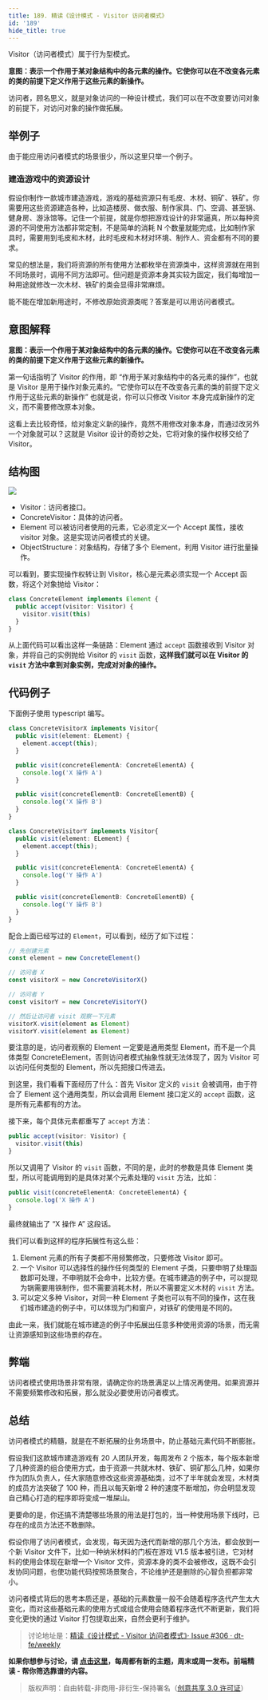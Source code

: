 ```yaml
---
title: 189. 精读《设计模式 - Visitor 访问者模式》
id: '189'
hide_title: true
---
```


Visitor（访问者模式）属于行为型模式。

**意图：表示一个作用于某对象结构中的各元素的操作。它使你可以在不改变各元素的类的前提下定义作用于这些元素的新操作。**

访问者，顾名思义，就是对象访问的一种设计模式，我们可以在不改变要访问对象的前提下，对访问对象的操作做拓展。

## 举例子

由于能应用访问者模式的场景很少，所以这里只举一个例子。

### 建造游戏中的资源设计

假设你制作一款城市建造游戏，游戏的基础资源只有毛皮、木材、铜矿、铁矿。你需要用这些资源建造各种，比如造楼房、做衣服、制作家具、门、空调、甚至锅、健身房、游泳馆等。记住一个前提，就是你想把游戏设计的非常逼真，所以每种资源的不同使用方法都非常定制，不是简单的消耗 N 个数量就能完成，比如制作家具时，需要用到毛皮和木材，此时毛皮和木材对环境、制作人、资金都有不同的要求。

常见的想法是，我们将资源的所有使用方法都枚举在资源类中，这样资源就在用到不同场景时，调用不同方法即可。但问题是资源本身其实较为固定，我们每增加一种用途就修改一次木材、铁矿的类会显得非常麻烦。

能不能在增加新用途时，不修改原始资源类呢？答案是可以用访问者模式。

## 意图解释

**意图：表示一个作用于某对象结构中的各元素的操作。它使你可以在不改变各元素的类的前提下定义作用于这些元素的新操作。**

第一句话指明了 Visitor 的作用，即 “作用于某对象结构中的各元素的操作”，也就是 Visitor 是用于操作对象元素的。“它使你可以在不改变各元素的类的前提下定义作用于这些元素的新操作” 也就是说，你可以只修改 Visitor 本身完成新操作的定义，而不需要修改原本对象。

这看上去比较奇怪，给对象定义新的操作，竟然不用修改对象本身，而通过改另外一个对象就可以？这就是 Visitor 设计的奇妙之处，它将对象的操作权移交给了 Visitor。

## 结构图

![](https://cdn.jsdelivr.net/gh/ViktorWong/imgbed/img/20210412104216.png)

- Visitor：访问者接口。
- ConcreteVisitor：具体的访问者。
- Element 可以被访问者使用的元素，它必须定义一个 Accept 属性，接收 visitor 对象。这是实现访问者模式的关键。
- ObjectStructure：对象结构，存储了多个 Element，利用 Visitor 进行批量操作。


可以看到，要实现操作权转让到 Visitor，核心是元素必须实现一个 Accept 函数，将这个对象抛给 Visitor：

```typescript
class ConcreteElement implements Element {
  public accept(visitor: Visitor) {
    visitor.visit(this)
  }
}
```

从上面代码可以看出这样一条链路：Element 通过 `accept` 函数接收到 Visitor 对象，并将自己的实例抛给 Visitor 的 `visit` 函数，**这样我们就可以在 Visitor 的 `visit` 方法中拿到对象实例，完成对对象的操作。**

## 代码例子

下面例子使用 typescript 编写。

```typescript
class ConcreteVisitorX implements Visitor{
  public visit(element: ELement) {
    element.accept(this);
  }

  public visit(concreteElementA: ConcreteElementA) {
    console.log('X 操作 A')
  }

  public visit(concreteElementB: ConcreteElementB) {
    console.log('X 操作 B')
  }
}

class ConcreteVisitorY implements Visitor{
  public visit(element: ELement) {
    element.accept(this);
  }

  public visit(concreteElementA: ConcreteElementA) {
    console.log('Y 操作 A')
  }

  public visit(concreteElementB: ConcreteElementB) {
    console.log('Y 操作 B')
  }
}
```

配合上面已经写过的 `Element`，可以看到，经历了如下过程：

```typescript
// 先创建元素
const element = new ConcreteElement()

// 访问者 X
const visitorX = new ConcreteVisitorX()

// 访问者 Y
const visitorY = new ConcreteVisitorY()

// 然后让访问者 visit 观察一下元素
visitorX.visit(element as Element)
visitorY.visit(element as Element)
```

要注意的是，访问者观察的 Element 一定要是通用类型 Element，而不是一个具体类型 ConcreteElement，否则访问者模式抽象性就无法体现了，因为 Visitor 可以访问任何类型的 Element，所以先把接口传进去。

到这里，我们看看下面经历了什么：首先 Visitor 定义的 `visit` 会被调用，由于符合了 Element 这个通用类型，所以会调用 Element 接口定义的 `accept` 函数，这是所有元素都有的方法。

接下来，每个具体元素都重写了 `accept` 方法：

```typescript
public accept(visitor: Visitor) {
  visitor.visit(this)
}
```

所以又调用了 Visitor 的 `visit` 函数，不同的是，此时的参数是具体 Element 类型，所以可能调用到的是具体对某个元素处理的 `visit` 方法，比如：

```typescript
public visit(concreteElementA: ConcreteElementA) {
  console.log('X 操作 A')
}
```

最终就输出了 “X 操作 A” 这段话。

我们可以看到这样的程序拓展性有这么些：

1. Element 元素的所有子类都不用频繁修改，只要修改 Visitor 即可。
2. 一个 Visitor 可以选择性的操作任何类型的 Element 子类，只要申明了处理函数即可处理，不申明就不会命中，比较方便。在城市建造的例子中，可以提现为锅需要用铁制作，但不需要消耗木材，所以不需要定义木材的 `visit` 方法。
3. 可以定义多种 Visitor，对同一种 Element 子类也可以有不同的操作，这在我们城市建造的例子中，可以体现为门和窗户，对铁矿的使用是不同的。

由此一来，我们就能在城市建造的例子中拓展出任意多种使用资源的场景，而无需让资源感知到这些场景的存在。

## 弊端

访问者模式使用场景非常有限，请确定你的场景满足以上情况再使用。如果资源并不需要频繁修改和拓展，那么就没必要使用访问者模式。

## 总结

访问者模式的精髓，就是在不断拓展的业务场景中，防止基础元素代码不断膨胀。

假设我们这款城市建造游戏有 20 人团队开发，每周发布 2 个版本，每个版本新增了几种资源的组合使用方式，由于资源一共就木材、铁矿、铜矿那么几种，如果你作为团队负责人，任大家随意修改这些资源基础类，过不了半年就会发现，木材类的成员方法突破了 100 种，而且以每天新增 2 种的速度不断增加，你会明显发现自己精心打造的程序即将变成一堆屎山。

更要命的是，你还搞不清楚哪些场景的用法是打包的，当一种使用场景下线时，已存在的成员方法还不敢删除。

假设你用了访问者模式，会发现，每天因为迭代而新增的那几个方法，都会放到一个新 Visitor 文件下，比如一种纳米材料的门板在游戏 V1.5 版本被引进，它对材料的使用会体现在新增一个 Visitor 文件，资源本身的类不会被修改，这既不会引发协同问题，也使功能代码按照场景聚合，不论维护还是删除的心智负担都非常小。

访问者模式背后的思考本质还是，基础的元素数量一般不会随着程序迭代产生太大变化，而对这些基础元素的使用方式或组合使用会随着程序迭代不断更新，我们将变化更快的通过 Visitor 打包提取出来，自然会更利于维护。

> 讨论地址是：[精读《设计模式 - Visitor 访问者模式》· Issue #306 · dt-fe/weekly](https://github.com/dt-fe/weekly/issues/306)

**如果你想参与讨论，请 [点击这里](https://github.com/dt-fe/weekly)，每周都有新的主题，周末或周一发布。前端精读 - 帮你筛选靠谱的内容。**

> 版权声明：自由转载-非商用-非衍生-保持署名（[创意共享 3.0 许可证](https://creativecommons.org/licenses/by-nc-nd/3.0/deed.zh)）

